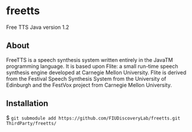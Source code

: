 # freetts
Free TTS Java version 1.2

## About
FreeTTS is a speech synthesis system written entirely in the JavaTM programming language. It is based upon Flite: a small run-time speech synthesis engine developed at Carnegie Mellon University. Flite is derived from the Festival Speech Synthesis System from the University of Edinburgh and the FestVox project from Carnegie Mellon University.

## Installation 
$ `git submodule add https://github.com/FIUDiscoveryLab/freetts.git ThirdParty/freetts/`
